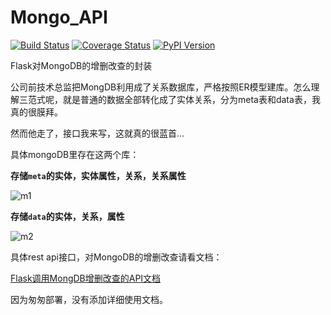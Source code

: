 # Mongo_API
[![Build Status](https://travis-ci.org/flask-restful/flask-restful.svg?branch=master)](http://travis-ci.org/flask-restful/flask-restful)
[![Coverage Status](http://img.shields.io/coveralls/flask-restful/flask-restful/master.svg)](https://coveralls.io/r/flask-restful/flask-restful)
[![PyPI Version](http://img.shields.io/pypi/v/Flask-RESTful.svg)](https://pypi.python.org/pypi/Flask-RESTful)

Flask对MongoDB的增删改查的封装

公司前技术总监把MongDB利用成了关系数据库，严格按照ER模型建库。怎么理解三范式呢，就是普通的数据全部转化成了实体关系，分为meta表和data表，我真的很膜拜。

然而他走了，接口我来写，这就真的很蓝首...


具体mongoDB里存在这两个库：

**存储`meta`的实体，实体属性，关系，关系属性**

![m1](https://github.com/fenglei110/Mongo_API/blob/master/images/mongo1.png)

**存储`data`的实体，关系，属性**

![m2](https://github.com/fenglei110/Mongo_API/blob/master/images/mongo2.png)

具体rest api接口，对MongoDB的增删改查请看文档：

[Flask调用MongDB增删改查的API文档](images/demo_api.pdf)

因为匆匆部署，没有添加详细使用文档。